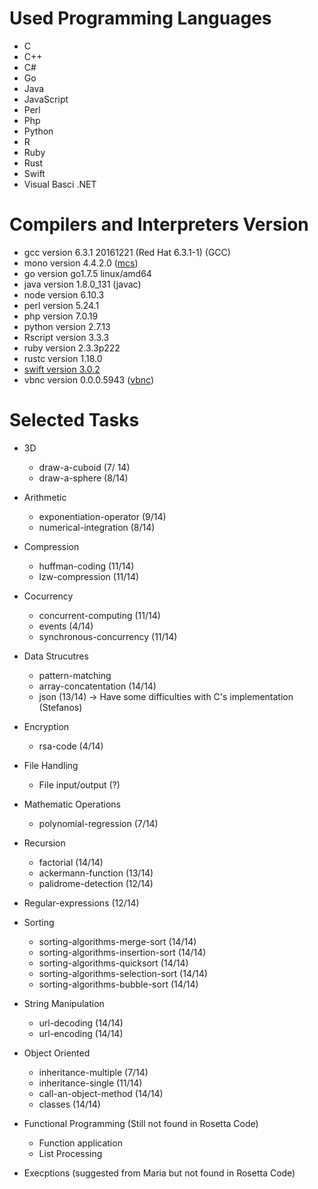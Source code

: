 

# Used Programming Languages
* C
* C++
* C#
* Go
* Java
* JavaScript
* Perl
* Php
* Python 
* R
* Ruby 
* Rust
* Swift
* Visual Basci .NET

# Compilers and Interpreters Version
* gcc version 6.3.1 20161221 (Red Hat 6.3.1-1) (GCC) 
* mono version 4.4.2.0 ([mcs](https://www.codetuts.tech/compile-c-sharp-command-line/))
* go version go1.7.5 linux/amd64
* java version 1.8.0_131 (javac) 
* node version 6.10.3
* perl version 5.24.1
* php version 7.0.19
* python version 2.7.13
* Rscript version 3.3.3
* ruby version 2.3.3p222
* rustc version 1.18.0
* [swift version 3.0.2](https://github.com/FedoraSwift/fedora-swift2/releases/tag/v0.0.2)
* vbnc version 0.0.0.5943 ([vbnc](http://www.mono-project.com/docs/about-mono/languages/visualbasic/))

# Selected Tasks

* 3D
	* draw-a-cuboid (7/ 14)
	* draw-a-sphere (8/14)
* Arithmetic
	* exponentiation-operator (9/14)
	* numerical-integration (8/14)
* Compression
	* huffman-coding (11/14)
	* lzw-compression (11/14)
* Cocurrency
	* concurrent-computing (11/14)
	* events (4/14)
	* synchronous-concurrency (11/14)
* Data Strucutres
	* pattern-matching
	* array-concatentation (14/14)
	* json (13/14) -> Have some difficulties with C's implementation (Stefanos)
* Encryption
	* rsa-code (4/14)
* File Handling
	* File input/output (?)
* Mathematic Operations
	* polynomial-regression (7/14)
* Recursion
	* factorial (14/14)
	* ackermann-function (13/14)
	* palidrome-detection (12/14)
* Regular-expressions (12/14)
* Sorting
	* sorting-algorithms-merge-sort (14/14)
	* sorting-algorithms-insertion-sort (14/14)
	* sorting-algorithms-quicksort (14/14)
	* sorting-algorithms-selection-sort (14/14)
	* sorting-algorithms-bubble-sort (14/14)
* String Manipulation
	* url-decoding (14/14)
	* url-encoding (14/14)
* Object Oriented
	* inheritance-multiple (7/14)
	* inheritance-single (11/14)
	* call-an-object-method (14/14)
	* classes (14/14)

* Functional Programming (Still not found in Rosetta Code)
	* Function application
	* List Processing 	

* Execptions (suggested from Maria but not found in Rosetta Code)
